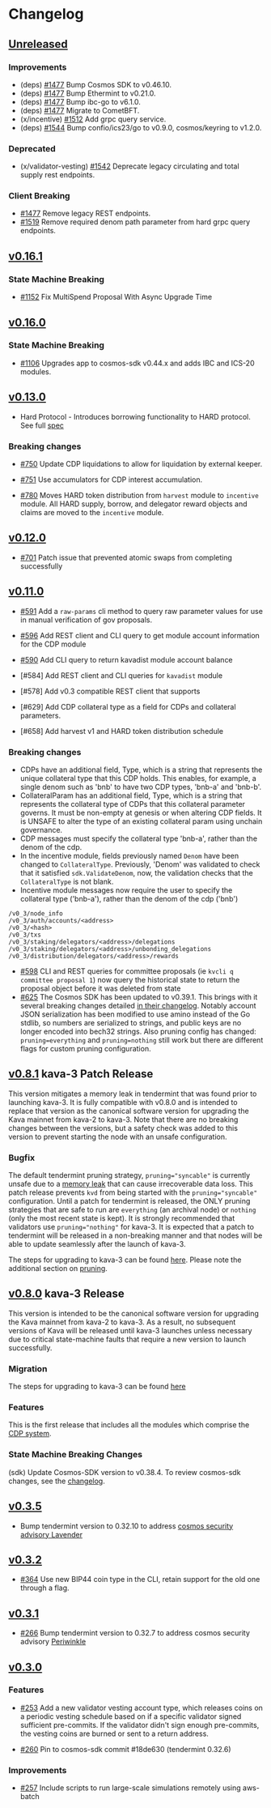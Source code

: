 <!--
Guiding Principles:

Changelogs are for humans, not machines.
There should be an entry for every single version.
The same types of changes should be grouped.
Versions and sections should be linkable.
The latest version comes first.
The release date of each version is displayed.
Mention whether you follow Semantic Versioning.

Usage:

Change log entries are to be added to the Unreleased section under the
appropriate stanza (see below). Each entry should ideally include a tag and
the Github issue reference in the following format:

* (<tag>) #<issue-number> message

The issue numbers will later be link-ified during the release process so you do
not have to worry about including a link manually, but you can if you wish.

Types of changes (Stanzas):

"Features" for new features.
"Improvements" for changes in existing functionality.
"Deprecated" for soon-to-be removed features.
"Bug Fixes" for any bug fixes.
"Client Breaking" for breaking CLI commands and REST routes.
"State Machine Breaking" for breaking the AppState

Ref: https://keepachangelog.com/en/1.0.0/
-->

# Changelog

## [Unreleased]

### Improvements

- (deps) [#1477] Bump Cosmos SDK to v0.46.10.
- (deps) [#1477] Bump Ethermint to v0.21.0.
- (deps) [#1477] Bump ibc-go to v6.1.0.
- (deps) [#1477] Migrate to CometBFT.
- (x/incentive) [#1512] Add grpc query service.
- (deps) [#1544] Bump confio/ics23/go to v0.9.0, cosmos/keyring to v1.2.0.

### Deprecated

- (x/validator-vesting) [#1542] Deprecate legacy circulating and total supply
  rest endpoints.

### Client Breaking

- [#1477] Remove legacy REST endpoints.
- [#1519] Remove required denom path parameter from hard grpc query endpoints.

## [v0.16.1]

### State Machine Breaking

- [#1152] Fix MultiSpend Proposal With Async Upgrade Time

## [v0.16.0]

### State Machine Breaking

- [#1106] Upgrades app to cosmos-sdk v0.44.x and adds IBC and ICS-20 modules.

## [v0.13.0]

- Hard Protocol - Introduces borrowing functionality to HARD protocol. See full
  [spec](https://github.com/Kava-Labs/kava/tree/master/x/hard/spec)

### Breaking changes

- [#750] Update CDP liquidations to allow for liquidation by external keeper.

- [#751] Use accumulators for CDP interest accumulation.

- [#780] Moves HARD token distribution from `harvest` module to `incentive`
  module. All HARD supply, borrow, and delegator reward objects and claims are
  moved to the `incentive` module.

## [v0.12.0]

- [#701] Patch issue that prevented atomic swaps from completing successfully

## [v0.11.0]

- [#591] Add a `raw-params` cli method to query raw parameter values for use in
  manual verification of gov proposals.

- [#596] Add REST client and CLI query to get module account information for the
  CDP module

- [#590] Add CLI query to return kavadist module account balance

- [#584] Add REST client and CLI queries for `kavadist` module

- [#578] Add v0.3 compatible REST client that supports

- [#629] Add CDP collateral type as a field for CDPs and collateral parameters.

- [#658] Add harvest v1 and HARD token distribution schedule

### Breaking changes

- CDPs have an additional field, Type, which is a string that represents the
  unique collateral type that this CDP holds. This enables, for example, a
  single denom such as 'bnb' to have two CDP types, 'bnb-a' and 'bnb-b'.
- CollateralParam has an additional field, Type, which is a string that
  represents the collateral type of CDPs that this collateral parameter governs.
  It must be non-empty at genesis or when altering CDP fields. It is UNSAFE to
  alter the type of an existing collateral param using unchain governance.
- CDP messages must specify the collateral type 'bnb-a', rather than the denom
  of the cdp.
- In the incentive module, fields previously named `Denom` have been changed to
  `CollateralType`. Previously, 'Denom' was validated to check that it satisfied
  `sdk.ValidateDenom`, now, the validation checks that the `CollateralType` is
  not blank.
- Incentive module messages now require the user to specify the collateral type
  ('bnb-a'), rather than the denom of the cdp ('bnb')

```plaintext
/v0_3/node_info
/v0_3/auth/accounts/<address>
/v0_3/<hash>
/v0_3/txs
/v0_3/staking/delegators/<address>/delegations
/v0_3/staking/delegators/<address>/unbonding_delegations
/v0_3/distribution/delegators/<address>/rewards
```

- [#598] CLI and REST queries for committee proposals (ie
  `kvcli q committee proposal 1`) now query the historical state to return the
  proposal object before it was deleted from state
- [#625] The Cosmos SDK has been updated to v0.39.1. This brings with it several
  breaking changes detailed
  [in their changelog](https://github.com/cosmos/cosmos-sdk/blob/v0.39.1/CHANGELOG.md).
  Notably account JSON serialization has been modified to use amino instead of
  the Go stdlib, so numbers are serialized to strings, and public keys are no
  longer encoded into bech32 strings. Also pruning config has changed:
  `pruning=everything` and `pruning=nothing` still work but there are different
  flags for custom pruning configuration.

## [v0.8.1] kava-3 Patch Release

This version mitigates a memory leak in tendermint that was found prior to
launching kava-3. It is fully compatible with v0.8.0 and is intended to replace
that version as the canonical software version for upgrading the Kava mainnet
from kava-2 to kava-3. Note that there are no breaking changes between the
versions, but a safety check was added to this version to prevent starting the
node with an unsafe configuration.

### Bugfix

The default tendermint pruning strategy, `pruning="syncable"` is currently
unsafe due to a [memory leak](https://github.com/tendermint/iavl/issues/256)
that can cause irrecoverable data loss. This patch release prevents `kvd` from
being started with the `pruning="syncable"` configuration. Until a patch for
tendermint is released, the ONLY pruning strategies that are safe to run are
`everything` (an archival node) or `nothing` (only the most recent state is
kept). It is strongly recommended that validators use `pruning="nothing"` for
kava-3. It is expected that a patch to tendermint will be released in a
non-breaking manner and that nodes will be able to update seamlessly after the
launch of kava-3.

The steps for upgrading to kava-3 can be found
[here](https://github.com/Kava-Labs/kava/blob/v0.10.0/contrib/kava-3/migration.md).
Please note the additional section on
[pruning](https://github.com/Kava-Labs/kava/blob/v0.10.0/contrib/kava-3/migration.md#Pruning).

## [v0.8.0] kava-3 Release

This version is intended to be the canonical software version for upgrading the
Kava mainnet from kava-2 to kava-3. As a result, no subsequent versions of Kava
will be released until kava-3 launches unless necessary due to critical
state-machine faults that require a new version to launch successfully.

### Migration

The steps for upgrading to kava-3 can be found
[here](https://github.com/Kava-Labs/kava/blob/v0.10.0/contrib/kava-3/migration.md)

### Features

This is the first release that includes all the modules which comprise the
[CDP system](https://docs.kava.io/).

### State Machine Breaking Changes

(sdk) Update Cosmos-SDK version to v0.38.4. To review cosmos-sdk changes, see
the [changelog](https://github.com/cosmos/cosmos-sdk/blob/v0.38.4/CHANGELOG.md).

## [v0.3.5]

- Bump tendermint version to 0.32.10 to address
  [cosmos security advisory Lavender](https://forum.cosmos.network/t/cosmos-mainnet-security-advisory-lavender/3511)

## [v0.3.2]

- [#364] Use new BIP44 coin type in the CLI, retain support for the old one
  through a flag.

## [v0.3.1]

- [#266] Bump tendermint version to 0.32.7 to address cosmos security advisory
  [Periwinkle](https://forum.cosmos.network/t/cosmos-mainnet-security-advisory-periwinkle/2911)

## [v0.3.0]

### Features

- [#253] Add a new validator vesting account type, which releases coins on a
  periodic vesting schedule based on if a specific validator signed sufficient
  pre-commits. If the validator didn't sign enough pre-commits, the vesting
  coins are burned or sent to a return address.

- [#260] Pin to cosmos-sdk commit #18de630 (tendermint 0.32.6)

### Improvements

- [#257](https://github.com/Kava-Labs/kava/pulls/257) Include scripts to run
  large-scale simulations remotely using aws-batch

[#1544]: https://github.com/Kava-Labs/kava/pull/1544
[#1477]: https://github.com/Kava-Labs/kava/pull/1477
[#1512]: https://github.com/Kava-Labs/kava/pull/1512
[#1519]: https://github.com/Kava-Labs/kava/pull/1519
[#1106]: https://github.com/Kava-Labs/kava/pull/1106
[#1152]: https://github.com/Kava-Labs/kava/pull/1152
[#1542]: https://github.com/Kava-Labs/kava/pull/1542
[#253]: https://github.com/Kava-Labs/kava/pull/253
[#260]: https://github.com/Kava-Labs/kava/pull/260
[#266]: https://github.com/Kava-Labs/kava/pull/266
[#364]: https://github.com/Kava-Labs/kava/pull/364
[#590]: https://github.com/Kava-Labs/kava/pull/590
[#591]: https://github.com/Kava-Labs/kava/pull/591
[#596]: https://github.com/Kava-Labs/kava/pull/596
[#598]: https://github.com/Kava-Labs/kava/pull/598
[#625]: https://github.com/Kava-Labs/kava/pull/625
[#701]: https://github.com/Kava-Labs/kava/pull/701
[#750]: https://github.com/Kava-Labs/kava/pull/750
[#751]: https://github.com/Kava-Labs/kava/pull/751
[#780]: https://github.com/Kava-Labs/kava/pull/780
[unreleased]: https://github.com/Kava-Labs/kava/compare/v0.21.1...HEAD
[v0.16.1]: https://github.com/Kava-Labs/kava/compare/v0.16.0...v0.16.1
[v0.16.0]: https://github.com/Kava-Labs/kava/compare/v0.15.2...v0.16.0
[v0.13.0]: https://github.com/Kava-Labs/kava/compare/v0.12.4...v0.13.0
[v0.12.0]: https://github.com/Kava-Labs/kava/compare/v0.11.1...v0.12.0
[v0.11.0]: https://github.com/Kava-Labs/kava/compare/v0.10.0...v0.11.0
[v0.8.1]: https://github.com/Kava-Labs/kava/compare/v0.8.0...v0.8.1
[v0.8.0]: https://github.com/Kava-Labs/kava/compare/v0.7.0...v0.8.0
[v0.3.5]: https://github.com/Kava-Labs/kava/compare/v0.3.4...v0.3.5
[v0.3.2]: https://github.com/Kava-Labs/kava/compare/v0.3.1...v0.3.2
[v0.3.1]: https://github.com/Kava-Labs/kava/compare/v0.3.0...v0.3.1
[v0.3.0]: https://github.com/Kava-Labs/kava/compare/v0.2.0...v0.3.0
